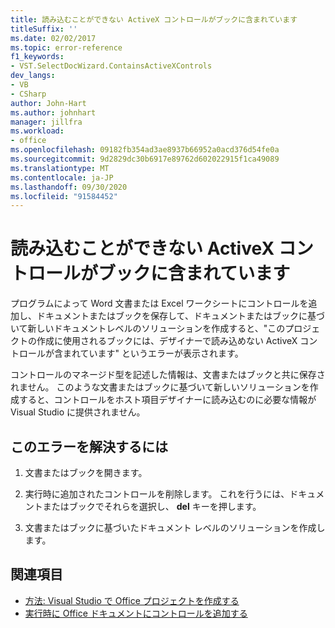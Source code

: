 ```yaml
---
title: 読み込むことができない ActiveX コントロールがブックに含まれています
titleSuffix: ''
ms.date: 02/02/2017
ms.topic: error-reference
f1_keywords:
- VST.SelectDocWizard.ContainsActiveXControls
dev_langs:
- VB
- CSharp
author: John-Hart
ms.author: johnhart
manager: jillfra
ms.workload:
- office
ms.openlocfilehash: 09182fb354ad3ae8937b66952a0acd376d54fe0a
ms.sourcegitcommit: 9d2829dc30b6917e89762d602022915f1ca49089
ms.translationtype: MT
ms.contentlocale: ja-JP
ms.lasthandoff: 09/30/2020
ms.locfileid: "91584452"
---
```

# <a name="the-workbook-contains-activex-controls-that-cannot-be-loaded"></a>読み込むことができない ActiveX コントロールがブックに含まれています

  プログラムによって Word 文書または Excel ワークシートにコントロールを追加し、ドキュメントまたはブックを保存して、ドキュメントまたはブックに基づいて新しいドキュメントレベルのソリューションを作成すると、"このプロジェクトの作成に使用されるブックには、デザイナーで読み込めない ActiveX コントロールが含まれています" というエラーが表示されます。

 コントロールのマネージド型を記述した情報は、文書またはブックと共に保存されません。 このような文書またはブックに基づいて新しいソリューションを作成すると、コントロールをホスト項目デザイナーに読み込むのに必要な情報が Visual Studio に提供されません。

## <a name="to-correct-this-error"></a>このエラーを解決するには

1. 文書またはブックを開きます。

2. 実行時に追加されたコントロールを削除します。 これを行うには、ドキュメントまたはブックでそれらを選択し、 **del** キーを押します。

3. 文書またはブックに基づいたドキュメント レベルのソリューションを作成します。

## <a name="see-also"></a>関連項目
- [方法: Visual Studio で Office プロジェクトを作成する](../vsto/how-to-create-office-projects-in-visual-studio.md)
- [実行時に Office ドキュメントにコントロールを追加する](../vsto/adding-controls-to-office-documents-at-run-time.md)
